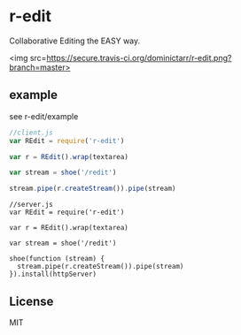 # r-edit

Collaborative Editing the EASY way.

<img src=https://secure.travis-ci.org/dominictarr/r-edit.png?branch=master>

## example

see r-edit/example

``` js
//client.js
var REdit = require('r-edit')

var r = REdit().wrap(textarea)

var stream = shoe('/redit')

stream.pipe(r.createStream()).pipe(stream)

```

```
//server.js
var REdit = require('r-edit')

var r = REdit().wrap(textarea)

var stream = shoe('/redit')

shoe(function (stream) {
  stream.pipe(r.createStream()).pipe(stream)
}).install(httpServer)
```


## License

MIT
